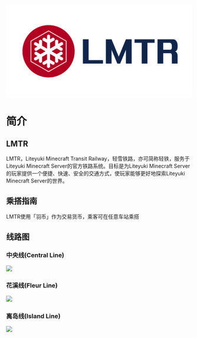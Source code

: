 ![](./img/logo.png)

# 简介
## LMTR
LMTR，Liteyuki Minecraft Transit Railway，轻雪铁路，亦可简称轻铁，服务于Liteyuki Minecraft Server的官方铁路系统。目标是为Liteyuki Minecraft Server的玩家提供一个便捷、快速、安全的交通方式，使玩家能够更好地探索Liteyuki Minecraft Server的世界。

## 乘搭指南
LMTR使用「羽币」作为交易货币，乘客可在任意车站乘搭

## 线路图
### 中央线(Central Line)
![](./img/railmap/central_line.svg)

### 花溪线(Fleur Line)
![](./img/railmap/fleur_line.svg)

### 离岛线(Island Line)
![](./img/railmap/island_line.svg)
